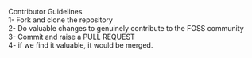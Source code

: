 Contributor Guidelines\
1- Fork and clone the repository\
2- Do valuable changes to genuinely contribute to the FOSS community\
3- Commit and raise a PULL REQUEST\
4- if we find it valuable, it would be merged.
